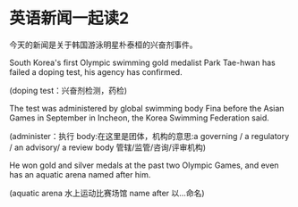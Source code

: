 # 英语新闻一起读2

今天的新闻是关于韩国游泳明星朴泰桓的兴奋剂事件。 

South Korea's first Olympic swimming gold medalist Park Tae-hwan has failed a doping test, his agency has confirmed. 

(doping test：兴奋剂检测，药检) 

The test was administered by global swimming body Fina before the Asian Games in September in Incheon, the Korea Swimming Federation said. 

(administer：执行 body:在这里是团体，机构的意思:a governing / a regulatory / an 
advisory/ a review body 管辖/监管/咨询/评审机构) 

He won gold and silver medals at the past two Olympic Games, and even has an aquatic arena named after him. 

(aquatic arena 水上运动比赛场馆 name after 以…命名) 